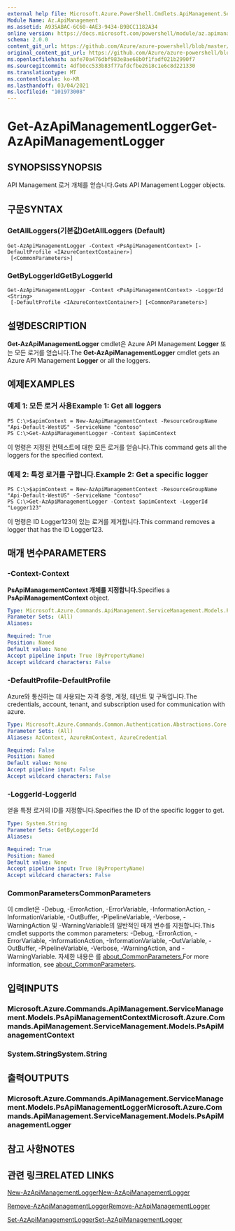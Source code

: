 ```yaml
---
external help file: Microsoft.Azure.PowerShell.Cmdlets.ApiManagement.ServiceManagement.dll-Help.xml
Module Name: Az.ApiManagement
ms.assetid: A935ABAC-6C60-4AE3-9434-B9BCC1182A34
online version: https://docs.microsoft.com/powershell/module/az.apimanagement/get-azapimanagementlogger
schema: 2.0.0
content_git_url: https://github.com/Azure/azure-powershell/blob/master/src/ApiManagement/ApiManagement/help/Get-AzApiManagementLogger.md
original_content_git_url: https://github.com/Azure/azure-powershell/blob/master/src/ApiManagement/ApiManagement/help/Get-AzApiManagementLogger.md
ms.openlocfilehash: aafe70a476dbf983e8ae68b0f1fadf021b2990f7
ms.sourcegitcommit: 4dfb0cc533b83f77afdcfbe2618c1e6c8d221330
ms.translationtype: MT
ms.contentlocale: ko-KR
ms.lasthandoff: 03/04/2021
ms.locfileid: "101973008"
---
```

# <span data-ttu-id="68d59-101">Get-AzApiManagementLogger</span><span class="sxs-lookup"><span data-stu-id="68d59-101">Get-AzApiManagementLogger</span></span>

## <span data-ttu-id="68d59-102">SYNOPSIS</span><span class="sxs-lookup"><span data-stu-id="68d59-102">SYNOPSIS</span></span>
<span data-ttu-id="68d59-103">API Management 로거 개체를 얻습니다.</span><span class="sxs-lookup"><span data-stu-id="68d59-103">Gets API Management Logger objects.</span></span>

## <span data-ttu-id="68d59-104">구문</span><span class="sxs-lookup"><span data-stu-id="68d59-104">SYNTAX</span></span>

### <span data-ttu-id="68d59-105">GetAllLoggers(기본값)</span><span class="sxs-lookup"><span data-stu-id="68d59-105">GetAllLoggers (Default)</span></span>
```
Get-AzApiManagementLogger -Context <PsApiManagementContext> [-DefaultProfile <IAzureContextContainer>]
 [<CommonParameters>]
```

### <span data-ttu-id="68d59-106">GetByLoggerId</span><span class="sxs-lookup"><span data-stu-id="68d59-106">GetByLoggerId</span></span>
```
Get-AzApiManagementLogger -Context <PsApiManagementContext> -LoggerId <String>
 [-DefaultProfile <IAzureContextContainer>] [<CommonParameters>]
```

## <span data-ttu-id="68d59-107">설명</span><span class="sxs-lookup"><span data-stu-id="68d59-107">DESCRIPTION</span></span>
<span data-ttu-id="68d59-108">**Get-AzApiManagementLogger** cmdlet은 Azure API Management **Logger** 또는 모든 로거를 얻습니다.</span><span class="sxs-lookup"><span data-stu-id="68d59-108">The **Get-AzApiManagementLogger** cmdlet gets an Azure API Management **Logger** or all the loggers.</span></span>

## <span data-ttu-id="68d59-109">예제</span><span class="sxs-lookup"><span data-stu-id="68d59-109">EXAMPLES</span></span>

### <span data-ttu-id="68d59-110">예제 1: 모든 로거 사용</span><span class="sxs-lookup"><span data-stu-id="68d59-110">Example 1: Get all loggers</span></span>
```
PS C:\>$apimContext = New-AzApiManagementContext -ResourceGroupName "Api-Default-WestUS" -ServiceName "contoso"
PS C:\>Get-AzApiManagementLogger -Context $apimContext
```

<span data-ttu-id="68d59-111">이 명령은 지정된 컨텍스트에 대한 모든 로거를 얻습니다.</span><span class="sxs-lookup"><span data-stu-id="68d59-111">This command gets all the loggers for the specified context.</span></span>

### <span data-ttu-id="68d59-112">예제 2: 특정 로거를 구합니다.</span><span class="sxs-lookup"><span data-stu-id="68d59-112">Example 2: Get a specific logger</span></span>
```
PS C:\>$apimContext = New-AzApiManagementContext -ResourceGroupName "Api-Default-WestUS" -ServiceName "contoso"
PS C:\>Get-AzApiManagementLogger -Context $apimContext -LoggerId "Logger123"
```

<span data-ttu-id="68d59-113">이 명령은 ID Logger123이 있는 로거를 제거합니다.</span><span class="sxs-lookup"><span data-stu-id="68d59-113">This command removes a logger that has the ID Logger123.</span></span>

## <span data-ttu-id="68d59-114">매개 변수</span><span class="sxs-lookup"><span data-stu-id="68d59-114">PARAMETERS</span></span>

### <span data-ttu-id="68d59-115">-Context</span><span class="sxs-lookup"><span data-stu-id="68d59-115">-Context</span></span>
<span data-ttu-id="68d59-116">**PsApiManagementContext 개체를 지정합니다.**</span><span class="sxs-lookup"><span data-stu-id="68d59-116">Specifies a **PsApiManagementContext** object.</span></span>

```yaml
Type: Microsoft.Azure.Commands.ApiManagement.ServiceManagement.Models.PsApiManagementContext
Parameter Sets: (All)
Aliases:

Required: True
Position: Named
Default value: None
Accept pipeline input: True (ByPropertyName)
Accept wildcard characters: False
```

### <span data-ttu-id="68d59-117">-DefaultProfile</span><span class="sxs-lookup"><span data-stu-id="68d59-117">-DefaultProfile</span></span>
<span data-ttu-id="68d59-118">Azure와 통신하는 데 사용되는 자격 증명, 계정, 테넌트 및 구독입니다.</span><span class="sxs-lookup"><span data-stu-id="68d59-118">The credentials, account, tenant, and subscription used for communication with azure.</span></span>

```yaml
Type: Microsoft.Azure.Commands.Common.Authentication.Abstractions.Core.IAzureContextContainer
Parameter Sets: (All)
Aliases: AzContext, AzureRmContext, AzureCredential

Required: False
Position: Named
Default value: None
Accept pipeline input: False
Accept wildcard characters: False
```

### <span data-ttu-id="68d59-119">-LoggerId</span><span class="sxs-lookup"><span data-stu-id="68d59-119">-LoggerId</span></span>
<span data-ttu-id="68d59-120">얻을 특정 로거의 ID를 지정합니다.</span><span class="sxs-lookup"><span data-stu-id="68d59-120">Specifies the ID of the specific logger to get.</span></span>

```yaml
Type: System.String
Parameter Sets: GetByLoggerId
Aliases:

Required: True
Position: Named
Default value: None
Accept pipeline input: True (ByPropertyName)
Accept wildcard characters: False
```

### <span data-ttu-id="68d59-121">CommonParameters</span><span class="sxs-lookup"><span data-stu-id="68d59-121">CommonParameters</span></span>
<span data-ttu-id="68d59-122">이 cmdlet은 -Debug, -ErrorAction, -ErrorVariable, -InformationAction, -InformationVariable, -OutBuffer, -PipelineVariable, -Verbose, -WarningAction 및 -WarningVariable의 일반적인 매개 변수를 지원합니다.</span><span class="sxs-lookup"><span data-stu-id="68d59-122">This cmdlet supports the common parameters: -Debug, -ErrorAction, -ErrorVariable, -InformationAction, -InformationVariable, -OutVariable, -OutBuffer, -PipelineVariable, -Verbose, -WarningAction, and -WarningVariable.</span></span> <span data-ttu-id="68d59-123">자세한 내용은 를 [about_CommonParameters.](http://go.microsoft.com/fwlink/?LinkID=113216)</span><span class="sxs-lookup"><span data-stu-id="68d59-123">For more information, see [about_CommonParameters](http://go.microsoft.com/fwlink/?LinkID=113216).</span></span>

## <span data-ttu-id="68d59-124">입력</span><span class="sxs-lookup"><span data-stu-id="68d59-124">INPUTS</span></span>

### <span data-ttu-id="68d59-125">Microsoft.Azure.Commands.ApiManagement.ServiceManagement.Models.PsApiManagementContext</span><span class="sxs-lookup"><span data-stu-id="68d59-125">Microsoft.Azure.Commands.ApiManagement.ServiceManagement.Models.PsApiManagementContext</span></span>

### <span data-ttu-id="68d59-126">System.String</span><span class="sxs-lookup"><span data-stu-id="68d59-126">System.String</span></span>

## <span data-ttu-id="68d59-127">출력</span><span class="sxs-lookup"><span data-stu-id="68d59-127">OUTPUTS</span></span>

### <span data-ttu-id="68d59-128">Microsoft.Azure.Commands.ApiManagement.ServiceManagement.Models.PsApiManagementLogger</span><span class="sxs-lookup"><span data-stu-id="68d59-128">Microsoft.Azure.Commands.ApiManagement.ServiceManagement.Models.PsApiManagementLogger</span></span>

## <span data-ttu-id="68d59-129">참고 사항</span><span class="sxs-lookup"><span data-stu-id="68d59-129">NOTES</span></span>

## <span data-ttu-id="68d59-130">관련 링크</span><span class="sxs-lookup"><span data-stu-id="68d59-130">RELATED LINKS</span></span>

[<span data-ttu-id="68d59-131">New-AzApiManagementLogger</span><span class="sxs-lookup"><span data-stu-id="68d59-131">New-AzApiManagementLogger</span></span>](./New-AzApiManagementLogger.md)

[<span data-ttu-id="68d59-132">Remove-AzApiManagementLogger</span><span class="sxs-lookup"><span data-stu-id="68d59-132">Remove-AzApiManagementLogger</span></span>](./Remove-AzApiManagementLogger.md)

[<span data-ttu-id="68d59-133">Set-AzApiManagementLogger</span><span class="sxs-lookup"><span data-stu-id="68d59-133">Set-AzApiManagementLogger</span></span>](./Set-AzApiManagementLogger.md)


